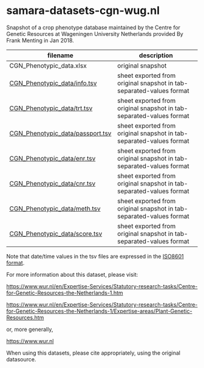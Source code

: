 # samara-datasets-cgn-wug.nl
Snapshot of a crop phenotype database maintained by the Centre for Genetic Resources at Wageningen University Netherlands provided By Frank Menting in Jan 2018.

 filename | description 
 --- | ---
 CGN_Phenotypic_data.xlsx | original snapshot
 [CGN_Phenotypic_data/info.tsv](./CGN_Phenotypic_data/info.tsv) | sheet exported from original snapshot in tab-separated-values format
 [CGN_Phenotypic_data/trt.tsv](.CGN_Phenotypic_data/trt.tsv) | sheet exported from original snapshot in tab-separated-values format
 [CGN_Phenotypic_data/passport.tsv](./CGN_Phenotypic_data/passport.tsv) | sheet exported from original snapshot in tab-separated-values format
 [CGN_Phenotypic_data/enr.tsv](./CGN_Phenotypic_data/enr.tsv) | sheet exported from original snapshot in tab-separated-values format
 [CGN_Phenotypic_data/cnr.tsv](./CGN_Phenotypic_data/cnr.tsv) | sheet exported from original snapshot in tab-separated-values format
 [CGN_Phenotypic_data/meth.tsv](./CGN_Phenotypic_data/meth.tsv) | sheet exported from original snapshot in tab-separated-values format
 [CGN_Phenotypic_data/score.tsv](./CGN_Phenotypic_data/score.tsv) | sheet exported from original snapshot in tab-separated-values format

Note that date/time values in the tsv files are expressed in the [ISO8601 format](https://www.iso.org/iso-8601-date-and-time-format.html).
 
For more information about this dataset, please visit:

https://www.wur.nl/en/Expertise-Services/Statutory-research-tasks/Centre-for-Genetic-Resources-the-Netherlands-1.htm

https://www.wur.nl/en/Expertise-Services/Statutory-research-tasks/Centre-for-Genetic-Resources-the-Netherlands-1/Expertise-areas/Plant-Genetic-Resources.htm 

or, more generally,

https://www.wur.nl 

When using this datasets, please cite appropriately, using the original datasource. 
